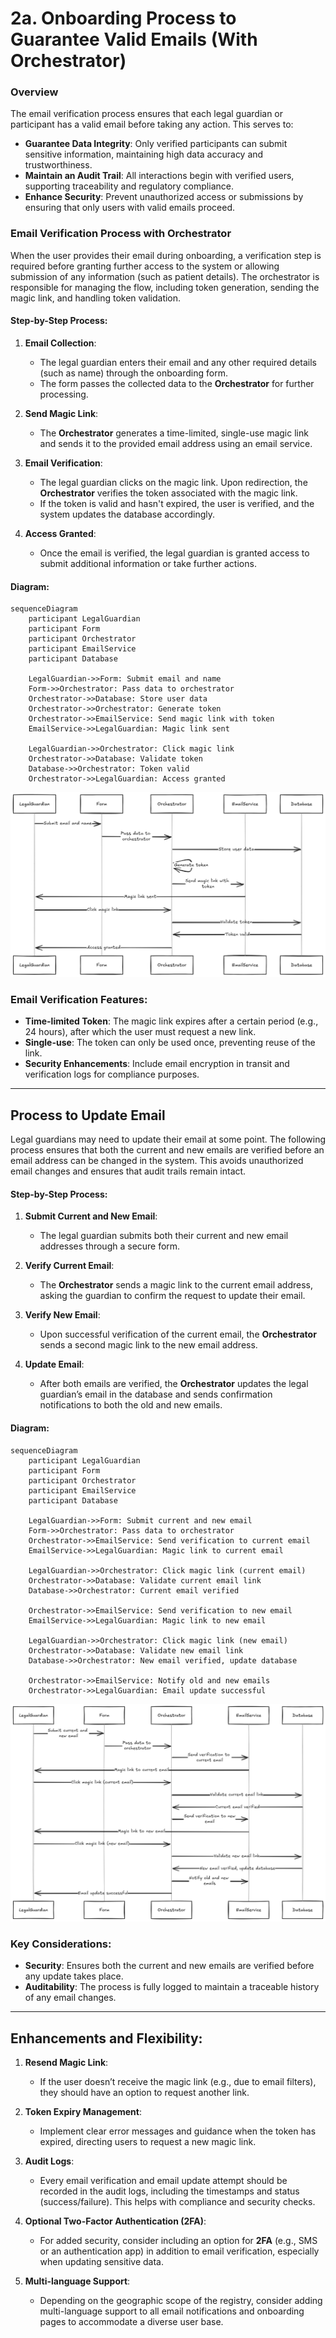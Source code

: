 # 2a. Onboarding Process to Guarantee Valid Emails (With Orchestrator)

### Overview
The email verification process ensures that each legal guardian or participant has a valid email before taking any action. This serves to:
- **Guarantee Data Integrity**: Only verified participants can submit sensitive information, maintaining high data accuracy and trustworthiness.
- **Maintain an Audit Trail**: All interactions begin with verified users, supporting traceability and regulatory compliance.
- **Enhance Security**: Prevent unauthorized access or submissions by ensuring that only users with valid emails proceed.

### Email Verification Process with Orchestrator

When the user provides their email during onboarding, a verification step is required before granting further access to the system or allowing submission of any information (such as patient details). The orchestrator is responsible for managing the flow, including token generation, sending the magic link, and handling token validation.

#### Step-by-Step Process:

1. **Email Collection**: 
   - The legal guardian enters their email and any other required details (such as name) through the onboarding form.
   - The form passes the collected data to the **Orchestrator** for further processing.
   
2. **Send Magic Link**:
   - The **Orchestrator** generates a time-limited, single-use magic link and sends it to the provided email address using an email service.
   
3. **Email Verification**:
   - The legal guardian clicks on the magic link. Upon redirection, the **Orchestrator** verifies the token associated with the magic link.
   - If the token is valid and hasn't expired, the user is verified, and the system updates the database accordingly.
   
4. **Access Granted**:
   - Once the email is verified, the legal guardian is granted access to submit additional information or take further actions.

#### Diagram:

```mermaid
sequenceDiagram
    participant LegalGuardian
    participant Form
    participant Orchestrator
    participant EmailService
    participant Database

    LegalGuardian->>Form: Submit email and name
    Form->>Orchestrator: Pass data to orchestrator
    Orchestrator->>Database: Store user data
    Orchestrator->>Orchestrator: Generate token
    Orchestrator->>EmailService: Send magic link with token
    EmailService->>LegalGuardian: Magic link sent
    
    LegalGuardian->>Orchestrator: Click magic link
    Orchestrator->>Database: Validate token
    Database->>Orchestrator: Token valid
    Orchestrator->>LegalGuardian: Access granted
```

![Email verification process](./images/email-verification.png)


### Email Verification Features:
- **Time-limited Token**: The magic link expires after a certain period (e.g., 24 hours), after which the user must request a new link.
- **Single-use**: The token can only be used once, preventing reuse of the link.
- **Security Enhancements**: Include email encryption in transit and verification logs for compliance purposes.

---

## Process to Update Email

Legal guardians may need to update their email at some point. The following process ensures that both the current and new emails are verified before an email address can be changed in the system. This avoids unauthorized email changes and ensures that audit trails remain intact.

#### Step-by-Step Process:

1. **Submit Current and New Email**: 
   - The legal guardian submits both their current and new email addresses through a secure form.
   
2. **Verify Current Email**:
   - The **Orchestrator** sends a magic link to the current email address, asking the guardian to confirm the request to update their email.
   
3. **Verify New Email**:
   - Upon successful verification of the current email, the **Orchestrator** sends a second magic link to the new email address.
   
4. **Update Email**:
   - After both emails are verified, the **Orchestrator** updates the legal guardian’s email in the database and sends confirmation notifications to both the old and new emails.

#### Diagram:

```mermaid
sequenceDiagram
    participant LegalGuardian
    participant Form
    participant Orchestrator
    participant EmailService
    participant Database

    LegalGuardian->>Form: Submit current and new email
    Form->>Orchestrator: Pass data to orchestrator
    Orchestrator->>EmailService: Send verification to current email
    EmailService->>LegalGuardian: Magic link to current email

    LegalGuardian->>Orchestrator: Click magic link (current email)
    Orchestrator->>Database: Validate current email link
    Database->>Orchestrator: Current email verified

    Orchestrator->>EmailService: Send verification to new email
    EmailService->>LegalGuardian: Magic link to new email

    LegalGuardian->>Orchestrator: Click magic link (new email)
    Orchestrator->>Database: Validate new email link
    Database->>Orchestrator: New email verified, update database

    Orchestrator->>EmailService: Notify old and new emails
    Orchestrator->>LegalGuardian: Email update successful
```

![Email update process](./images/email-update.png)

### Key Considerations:
- **Security**: Ensures both the current and new emails are verified before any update takes place.
- **Auditability**: The process is fully logged to maintain a traceable history of any email changes.

---

## Enhancements and Flexibility:

1. **Resend Magic Link**:
   - If the user doesn’t receive the magic link (e.g., due to email filters), they should have an option to request another link.

2. **Token Expiry Management**:
   - Implement clear error messages and guidance when the token has expired, directing users to request a new magic link.

3. **Audit Logs**:
   - Every email verification and email update attempt should be recorded in the audit logs, including the timestamps and status (success/failure). This helps with compliance and security checks.

4. **Optional Two-Factor Authentication (2FA)**:
   - For added security, consider including an option for **2FA** (e.g., SMS or an authentication app) in addition to email verification, especially when updating sensitive data.

5. **Multi-language Support**:
   - Depending on the geographic scope of the registry, consider adding multi-language support to all email notifications and onboarding pages to accommodate a diverse user base.
